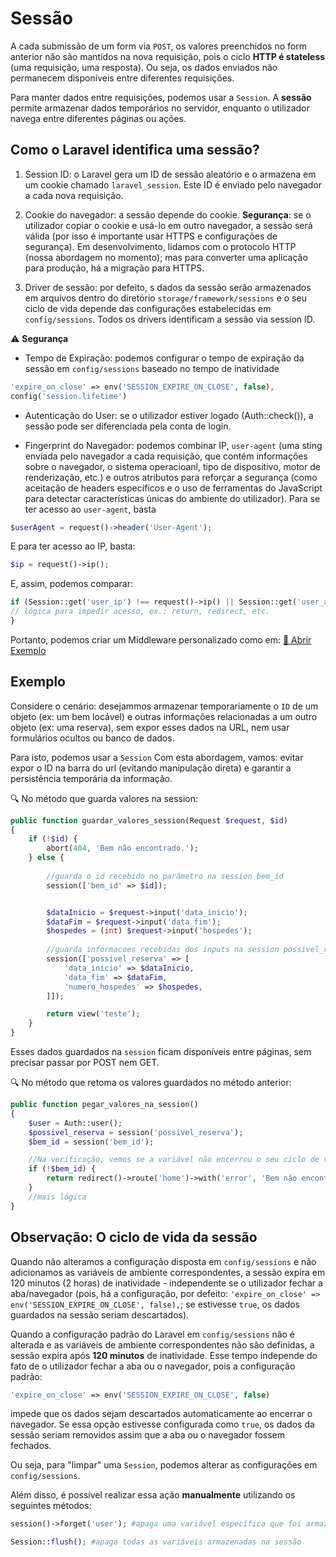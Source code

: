 # Sessão
A cada submissão de um form via `POST`, os valores preenchidos no form anterior não são mantidos na nova requisição, pois o ciclo **HTTP é stateless** (uma requisição, uma resposta). Ou seja, os dados enviados não permanecem disponíveis entre diferentes requisições. 

Para manter dados entre requisições, podemos usar a `Session`. 
A **sessão** permite armazenar dados temporários no servidor, enquanto o utilizador navega entre diferentes páginas ou ações.

## Como o Laravel identifica uma sessão?
1. Session ID: o Laravel gera um ID de sessão aleatório e o armazena em um cookie chamado `laravel_session`.
Este ID é enviado pelo navegador a cada nova requisição.

2. Cookie do navegador: a sessão depende do cookie. 
**Segurança**: se o utilizador copiar o cookie e usá-lo em outro navegador, a sessão será válida (por isso é importante usar HTTPS e configurações de segurança). Em desenvolvimento, lidamos com o protocolo HTTP (nossa abordagem no momento); mas para converter uma aplicação para produção, há a migração para HTTPS.

3. Driver de sessão:  por defeito, s dados da sessão serão armazenados em arquivos dentro do diretório `storage/framework/sessions` e o seu ciclo de vida depende das configurações estabelecidas em `config/sessions`. 
Todos os drivers identificam a sessão via session ID.

⚠️ **Segurança**
- Tempo de Expiração: podemos configurar o tempo de expiração da sessão em `config/sessions` baseado no tempo de inatividade
```php
'expire_on_close' => env('SESSION_EXPIRE_ON_CLOSE', false),
config('session.lifetime')
```

- Autenticação do User: se o utilizador estiver logado (Auth::check()), a sessão pode ser diferenciada pela conta de login.

- Fingerprint do Navegador: podemos combinar IP, `user-agent` (uma sting enviada pelo navegador a cada requisição, que contém informações sobre o navegador, o sistema operacioanl, tipo de dispositivo, motor de renderização, etc.) e outros atributos para reforçar a segurança (como aceitação de headers específicos e o uso de ferramentas do JavaScript para detectar características únicas do ambiente do utilizador). 
Para se ter acesso ao `user-agent`, basta 
```php
$userAgent = request()->header('User-Agent');
```
E para ter acesso ao IP, basta: 
```php
$ip = request()->ip();
```

E, assim, podemos comparar:
```php
if (Session::get('user_ip') !== request()->ip() || Session::get('user_agent') !== request()->header('User-Agent')) {
// lógica para impedir acesso, ex.: return, redirect, etc.
}
```

Portanto, podemos criar um Middleware personalizado como em: 
[🔗 Abrir Exemplo](file:///C:/Users/CESAE/Desktop/Session/VerificacSessionDigitalMiddleware.php)

## Exemplo
Considere o cenário: desejammos armazenar temporariamente o `ID` de um objeto (ex: um bem locável) e outras informações relacionadas a um outro objeto (ex: uma reserva), sem expor esses dados na URL, nem usar formulários ocultos ou banco de dados.

Para isto, podemos usar a `Session` 
Com esta abordagem, vamos: evitar expor o ID na barra do url (evitando manipulação direta) e garantir a persistência temporária da informação.

🔍 No método que guarda valores na session:
```php
public function guardar_valores_session(Request $request, $id)
{
    if (!$id) {
        abort(404, 'Bem não encontrado.');
    } else {
        
        //guarda o id recebido no parâmetro na session bem_id
        session(['bem_id' => $id]);


        $dataInicio = $request->input('data_inicio');
        $dataFim = $request->input('data_fim');
        $hospedes = (int) $request->input('hospedes');
        
        //guarda informacoes recebidas dos inputs na session possivel_reserva
        session(['possivel_reserva' => [
            'data_inicio' => $dataInicio,
            'data_fim' => $dataFim,
            'numero_hospedes' => $hospedes,
        ]]);

        return view('teste');
    }
}
```
Esses dados guardados na `session` ficam disponíveis entre páginas, sem precisar passar por POST nem GET.


🔍 No método que retoma os valores guardados no método anterior:
```php
public function pegar_valores_na_session()
{
    $user = Auth::user();
    $possivel_reserva = session('possivel_reserva');
    $bem_id = session('bem_id');

    //Na verificação, vemos se a variável não encerrou o seu ciclo de vida
    if (!$bem_id) {
        return redirect()->route('home')->with('error', 'Bem não encontrado.');
    }
    //mais lógica
}
```

## Observação: O ciclo de vida da sessão

Quando não alteramos a configuração disposta em `config/sessions` e não adicionamos as variáveis de ambiente correspondentes, a sessão expira em 120 minutos (2 horas) de inatividade - independente se o utilizador fechar a aba/navegador (pois, há a configuração, por defeito: `'expire_on_close' => env('SESSION_EXPIRE_ON_CLOSE', false),`; se estivesse `true`, os dados guardados na sessão seriam descartados). 


Quando a configuração padrão do Laravel em `config/sessions` não é alterada e as variáveis de ambiente correspondentes não são definidas, a sessão expira após **120 minutos** de inatividade. Esse tempo independe do fato de o utilizador fechar a aba ou o navegador, pois a configuração padrão:
```php 
'expire_on_close' => env('SESSION_EXPIRE_ON_CLOSE', false)
```
impede que os dados sejam descartados automaticamente ao encerrar o navegador. Se essa opção estivesse configurada como `true`, os dados da sessão seriam removidos assim que a aba ou o navegador fossem fechados.

Ou seja, para "limpar" uma `Session`, podemos alterar as configurações em `config/sessions`.

Além disso, é possível realizar essa ação **manualmente** utilizando os seguintes métodos:
```php
session()->forget('user'); #apaga uma variável específica que foi armazenada na sessão

Session::flush(); #apaga todas as variáveis armazenadas na sessão
```